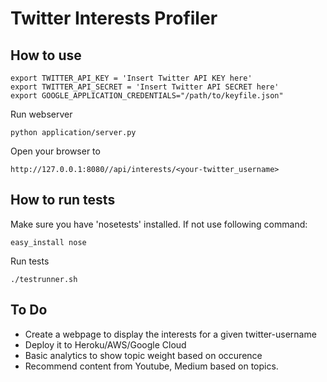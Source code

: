 # Twitter Interests Profiler

## How to use

```
export TWITTER_API_KEY = 'Insert Twitter API KEY here'
export TWITTER_API_SECRET = 'Insert Twitter API SECRET here'
export GOOGLE_APPLICATION_CREDENTIALS="/path/to/keyfile.json"
```

Run webserver
```
python application/server.py
```

Open your browser to 
```
http://127.0.0.1:8080//api/interests/<your-twitter_username>
```
## How to run tests

Make sure you have 'nosetests' installed. If not use following command:
```
easy_install nose
```

Run tests
```
./testrunner.sh
```

## To Do
- Create a webpage to display the interests for a given twitter-username
- Deploy it to Heroku/AWS/Google Cloud
- Basic analytics to show topic weight based on occurence
- Recommend content from Youtube, Medium based on topics.
